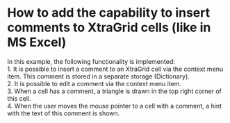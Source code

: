 # How to add the capability to insert comments to XtraGrid cells (like in MS Excel)


<p>In this example, the following functionality is implemented:<br />
1. It is possible to insert a comment to an XtraGrid cell via the context menu item. This comment is stored in a separate storage (Dictionary).<br />
2. It is possible to edit a comment via the context menu item.<br />
3. When a cell has a comment, a triangle is drawn in the top right corner of this cell.<br />
4. When the user moves the mouse pointer to a cell with a comment, a hint with the text of this comment is shown.</p>

<br/>



